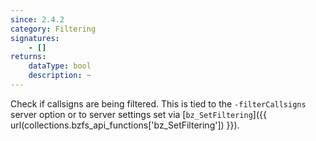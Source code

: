 ```yaml
---
since: 2.4.2
category: Filtering
signatures:
    - []
returns:
    dataType: bool
    description: ~
---
```


Check if callsigns are being filtered. This is tied to the `-filterCallsigns` server option or to server settings set via [`bz_SetFiltering`]({{ url(collections.bzfs_api_functions['bz_SetFiltering']) }}).
